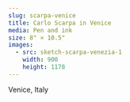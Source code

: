 ```yaml
---
slug: scarpa-venice
title: Carlo Scarpa in Venice
media: Pen and ink
size: 8" × 10.5"
images:
  - src: sketch-scarpa-venezia-1
    width: 900
    height: 1178
---
```

Venice, Italy
